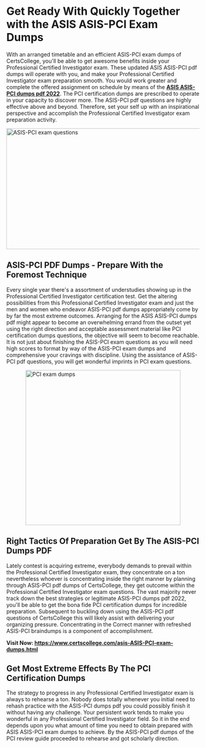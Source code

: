 <h1><strong>Get Ready With Quickly Together with the ASIS ASIS-PCI Exam Dumps&nbsp;</strong></h1>
<p><span style="font-weight: 400;">With an arranged timetable and an efficient  ASIS-PCI exam dumps of CertsCollege, you'll be able to get awesome benefits inside your Professional Certified Investigator exam. These updated ASIS ASIS-PCI pdf dumps will operate with you, and make your Professional Certified Investigator exam preparation smooth. You would work greater and complete the offered assignment on schedule by means of the <strong><a href="https://www.certscollege.com/asis-ASIS-PCI-exam-dumps.html">ASIS ASIS-PCI dumps pdf 2022</a></strong>. The PCI certification dumps are prescribed to operate in your capacity to discover more. The  ASIS-PCI pdf questions are highly effective above and beyond. Therefore, set your self up with an inspirational perspective and accomplish the Professional Certified Investigator exam preparation activity.&nbsp;</span></p>
<p><span style="font-weight: 400;"><img style="display: block; margin-left: auto; margin-right: auto;" src="https://i.ibb.co/CPDK3ps/Yellow-and-Blue-Initiative-Blog-Banner.png" alt="ASIS-PCI exam questions" width="559" height="315" /></span></p>
<h2><strong>ASIS-PCI PDF Dumps - Prepare With the Foremost Technique</strong></h2>
<p><span style="font-weight: 400;">Every single year there's a assortment of understudies showing up in the Professional Certified Investigator certification test. Get the altering possibilities from this Professional Certified Investigator exam and just the men and women who endeavor ASIS-PCI pdf dumps appropriately come by by far the most extreme outcomes. Arranging for the ASIS ASIS-PCI dumps pdf might appear to become an overwhelming errand from the outset yet using the right direction and acceptable assessment material like PCI certification dumps questions, the objective will seem to become reachable. It is not just about finishing the ASIS-PCI exam questions as you will need high scores to format by way of the ASIS-PCI exam dumps and comprehensive your cravings with discipline. Using the assistance of ASIS-PCI pdf questions, you will get wonderful imprints in PCI exam questions.</span></p>
<p><span style="font-weight: 400;"><a href="https://tinyurl.com/2d2e55za"><img style="display: block; margin-left: auto; margin-right: auto;" src="https://i.ibb.co/9tMrhdY/Teacher-Appreciation-Invitation.png" alt="PCI exam dumps " width="404" height="404" /></a></span></p>
<h2><strong>Right Tactics Of Preparation Get By The ASIS-PCI Dumps PDF</strong></h2>
<p><span style="font-weight: 400;">Lately contest is acquiring extreme, everybody demands to prevail within the Professional Certified Investigator exam, they concentrate on a ton nevertheless whoever is concentrating inside the right manner by planning through ASIS-PCI pdf dumps of CertsCollege, they get outcome within the Professional Certified Investigator exam questions. The vast majority never track down the best strategies or legitimate ASIS-PCI dumps pdf 2022, you'll be able to get the bona fide PCI certification dumps for incredible preparation. Subsequent to buckling down using the  ASIS-PCI pdf questions of CertsCollege this will likely assist with delivering your organizing pressure. Concentrating in the Correct manner with refreshed ASIS-PCI braindumps is a component of accomplishment.</span></p>
<p><span style="font-weight: 400;"><strong>Visit Now: <a href="https://www.certscollege.com/asis-ASIS-PCI-exam-dumps.html">https://www.certscollege.com/asis-ASIS-PCI-exam-dumps.html</a></strong></span></p>
<h2><strong>Get Most Extreme Effects By The PCI Certification Dumps</strong></h2>
<p><span style="font-weight: 400;">The strategy to progress in any Professional Certified Investigator exam is always to rehearse a ton. Nobody does totally whenever you initial need to rehash practice with the ASIS-PCI dumps pdf you could possibly finish it without having any challenge. Your persistent work tends to make you wonderful in any Professional Certified Investigator field. So it in the end depends upon you what amount of time you need to obtain prepared with ASIS ASIS-PCI exam dumps to achieve. By the ASIS-PCI pdf dumps of the PCI review guide proceeded to rehearse and got scholarly direction.</span></p>

